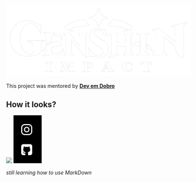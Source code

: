 <img src="./images/logo-white.png">

This project was mentored by **[Dev em Dobro](https://www.youtube.com/@DevemDobro)** 

## How it looks?

<img src="./images/gif-apresentation.gif">  <img src="./images/gif-icons.gif">

_still learning how to use MarkDown_

